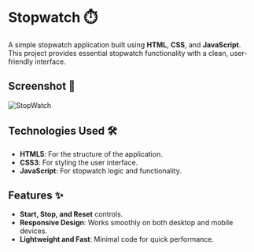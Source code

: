 # Stopwatch ⏱️

A simple stopwatch application built using **HTML**, **CSS**, and **JavaScript**. This project provides essential stopwatch functionality with a clean, user-friendly interface.

## Screenshot 🚀

![StopWatch](https://github.com/user-attachments/assets/b7971d61-b357-4f67-bb68-60e718ee8745)



## Technologies Used 🛠️

- **HTML5**: For the structure of the application.
- **CSS3**: For styling the user interface.
- **JavaScript**: For stopwatch logic and functionality.

## Features ✨

- **Start, Stop, and Reset** controls.
- **Responsive Design**: Works smoothly on both desktop and mobile devices.
- **Lightweight and Fast**: Minimal code for quick performance.

